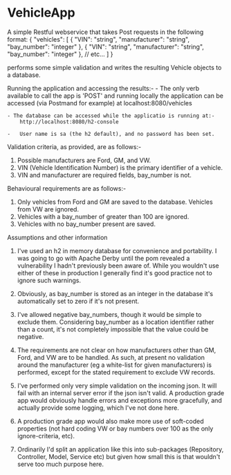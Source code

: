 # VehicleApp
A simple Restful webservice that takes Post requests in the following format:
{
"vehicles": [
{
"VIN": "string",
"manufacturer": "string",
"bay_number": "integer"
},
{
"VIN": "string",
"manufacturer": "string",
"bay_number": "integer"
},
// etc...
]
}

performs some simple validation and writes the resulting Vehicle objects to a database.

Running the application and accessing the results:-
    - The only verb available to call the app is 'POST' and running locally the application can be accessed 
        (via Postmand for example) at localhost:8080/vehicles

    - The database can be accessed while the applicatio is running at:-
        http://localhost:8080/h2-console
    
    -   User name is sa (the h2 default), and no password has been set.


Validation criteria, as provided, are as follows:-
1) Possible manufacturers are Ford, GM, and VW.
2) VIN (Vehicle Identification Number) is the primary identifier of a vehicle.
3) VIN and manufacturer are required fields, bay_number is not.

Behavioural requirements are as follows:-
1) Only vehicles from Ford and GM are saved to the database. Vehicles from VW are ignored.
2) Vehicles with a bay_number of greater than 100 are ignored.
3) Vehicles with no bay_number present are saved. 

Assumptions and other information
1) I've used an h2 in memory database for convenience and portability.
    I was going to go with Apache Derby until the pom revealed a vulnerability I hadn't previously been aware of.
   While you wouldn't use either of these in production I generally find it's good practice not to ignore such warnings.

2) Obviously, as bay_number is stored as an integer in the database it's automatically set to zero if it's not present.

3) I've allowed negative bay_numbers, though it would be simple to exclude them. Considering bay_number as a location
    identifier rather than a count, it's not completely impossible that the value could be negative.

4) The requirements are not clear on how manufacturers other than GM, Ford, and VW are to be handled. 
    As such, at present no validation around the manufacturer (eg a white-list for given manufacturers) is performed, 
    except for the stated requirement to exclude VW records.

5) I've performed only very simple validation on the incoming json. It will fail with an internal server error if the
    json isn't valid. A production grade app would obviously handle errors and exceptions more gracefully, and actually
    provide some logging, which I've not done here.

6) A production grade app would also make more use of soft-coded properties (not hard coding VW or bay numbers over 100
    as the only ignore-criteria, etc).

7) Ordinarily I'd split an application like this into sub-packages (Repository, Controller, Model, Service etc) but
    given how small this is that wouldn't serve too much purpose here.